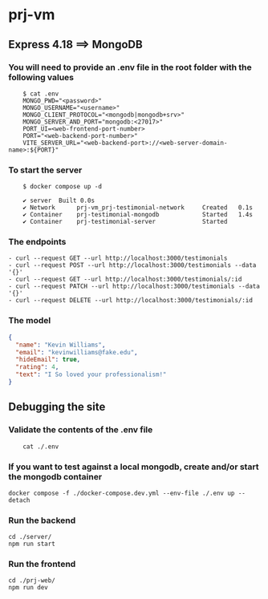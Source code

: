 # prj-vm

## Express 4.18 ==> MongoDB

### You will need to provide an .env file in the root folder with the following values

```shell
    $ cat .env
    MONGO_PWD="<password>"
    MONGO_USERNAME="<username>"
    MONGO_CLIENT_PROTOCOL="<mongodb|mongodb+srv>"
    MONGO_SERVER_AND_PORT="mongodb:<27017>"
    PORT_UI=<web-frontend-port-number>
    PORT="<web-backend-port-number>"
    VITE_SERVER_URL="<web-backend-port>://<web-server-domain-name>:${PORT}"
```

### To start the server
```shell
    $ docker compose up -d

    ✔ server  Built 0.0s
    ✔ Network      prj-vm_prj-testimonial-network     Created   0.1s 
    ✔ Container    prj-testimonial-mongodb            Started   1.4s 
    ✔ Container    prj-testimonial-server             Started 
```

### The endpoints

    - curl --request GET --url http://localhost:3000/testimonials
    - curl --request POST --url http://localhost:3000/testimonials --data '{}'
    - curl --request GET --url http://localhost:3000/testimonials/:id
    - curl --request PATCH --url http://localhost:3000/testimonials --data '{}'
    - curl --request DELETE --url http://localhost:3000/testimonials/:id 

### The model

```json
{
  "name": "Kevin Williams",
  "email": "kevinwilliams@fake.edu",
  "hideEmail": true,
  "rating": 4,
  "text": "I So loved your professionalism!"
}
```

## Debugging the site

### Validate the contents of the .env file
```shell
    cat ./.env
```
### If you want to test against a local mongodb, create and/or start the mongodb container
```shell
docker compose -f ./docker-compose.dev.yml --env-file ./.env up --detach
```
### Run the backend
```shell
cd ./server/
npm run start
```
### Run the frontend
```shell
cd ./prj-web/
npm run dev
```